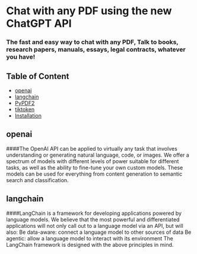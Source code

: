 # Chat with any PDF using the new ChatGPT API
### The fast and easy way to chat with any PDF, Talk to books, research papers, manuals, essays, legal contracts, whatever you have!

## Table of Content
  * [openai](#openai)
  * [langchain](#langchain)
  * [PyPDF2](#PyPDF2)
  * [tiktoken](#tiktoken)
  * [Installation](#Installation)

## openai
####The OpenAI API can be applied to virtually any task that involves understanding or generating natural language, code, or images. We offer a spectrum of models with different levels of power suitable for different tasks, as well as the ability to fine-tune your own custom models. These models can be used for everything from content generation to semantic search and classification.

## langchain
####LangChain is a framework for developing applications powered by language models. We believe that the most powerful and differentiated applications will not only call out to a language model via an API, but will also:
Be data-aware: connect a language model to other sources of data
Be agentic: allow a language model to interact with its environment
The LangChain framework is designed with the above principles in mind.
